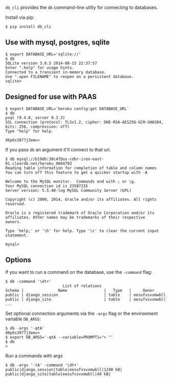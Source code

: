 `db_cli` provides the `db` command-line utilty for connecting to databases.

Install via pip:

```
$ pip install db_cli
```

## Use with mysql, postgres, sqlite

```
$ export DATABASE_URL='sqlite://'
$ db
SQLite version 3.8.5 2014-08-15 22:37:57
Enter ".help" for usage hints.
Connected to a transient in-memory database.
Use ".open FILENAME" to reopen on a persistent database.
sqlite>
```

## Designed for use with PAAS

```
$ export DATABASE_URL=`heroku config:get DATABASE_URL`
$ db
psql (9.4.0, server 9.3.3)
SSL connection (protocol: TLSv1.2, cipher: DHE-RSA-AES256-GCM-SHA384, bits: 256, compression: off)
Type "help" for help.

d6p6s3877j3em=>
```

If you pass `db` an argument it'll connect to that url.

```
$ db mysql://b19db:38c4f@us-cdbr-iron-east-01.cleardb.net/heroku_9044793
Reading table information for completion of table and column names
You can turn off this feature to get a quicker startup with -A

Welcome to the MySQL monitor.  Commands end with ; or \g.
Your MySQL connection id is 23587215
Server version: 5.5.40-log MySQL Community Server (GPL)

Copyright (c) 2000, 2014, Oracle and/or its affiliates. All rights reserved.

Oracle is a registered trademark of Oracle Corporation and/or its
affiliates. Other names may be trademarks of their respective
owners.

Type 'help;' or '\h' for help. Type '\c' to clear the current input statement.

mysql>
```

## Options

If you want to run a command on the database, use the `-command` flag:

```
$ db -command '\dt+'
                         List of relations
Schema |               Name                |   Type   |     Owner
public | django_session                    | table    | eesufvsvxmwbll
public | django_site                       | table    | eesufvsvxmwbll
...
```

Set optional connection arguments via the `-args` flag or the environment variable `DB_ARGS`:

```
$ db -args '-qtA'
d6p6s3877j3em=>
$ export DB_ARGS='-qtA --variable=PROMPT1="> "'
$ db
>
```

Run a commands with args

```
$ db -args '-tA' -command '\dt+'
public|django_session|table|eesufvsvxmwbll|1240 kB|
public|django_site|table|eesufvsvxmwbll|40 kB|
```
